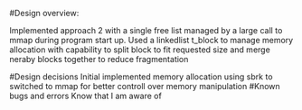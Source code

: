#Design overview:

Implemented approach 2 with a single free list managed by a large call to mmap during program start up.
Used a linkedlist t_block to manage memory allocation with capability to split block to fit requested size and merge neraby blocks together to reduce fragmentation


#Design decisions 
Initial implemented memory allocation using sbrk to switched to mmap for better controll over memory manipulation
#Known bugs and errors
Know that I am aware of
